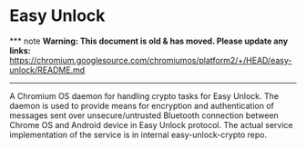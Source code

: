 # Easy Unlock

*** note
**Warning: This document is old & has moved.  Please update any links:**<br>
https://chromium.googlesource.com/chromiumos/platform2/+/HEAD/easy-unlock/README.md
***

A Chromium OS daemon for handling crypto tasks for Easy Unlock.
The daemon is used to provide means for encryption and authentication of
messages sent over unsecure/untrusted Bluetooth connection between Chrome OS and
Android device in Easy Unlock protocol.
The actual service implementation of the service is in internal
easy-unlock-crypto repo.
